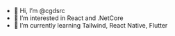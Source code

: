 - 👋 Hi, I’m @cgdsrc
- 👀 I’m interested in React and .NetCore
- 🌱 I’m currently learning Tailwind, React Native, Flutter

<!---
cgdsrc/cgdsrc is a ✨ special ✨ repository because its `README.md` (this file) appears on your GitHub profile.
You can click the Preview link to take a look at your changes.
--->
